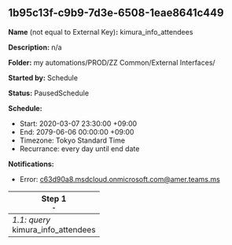 ## 1b95c13f-c9b9-7d3e-6508-1eae8641c449

**Name** (not equal to External Key)**:** kimura_info_attendees

**Description:** n/a

**Folder:** my automations/PROD/ZZ Common/External Interfaces/

**Started by:** Schedule

**Status:** PausedSchedule

**Schedule:**

* Start: 2020-03-07 23:30:00 +09:00
* End: 2079-06-06 00:00:00 +09:00
* Timezone: Tokyo Standard Time
* Recurrance: every day until end date

**Notifications:**

* Error: c63d90a8.msdcloud.onmicrosoft.com@amer.teams.ms

| Step 1<br>_<small>-</small>_ |
| --- |
| _1.1: query_<br>kimura_info_attendees |
